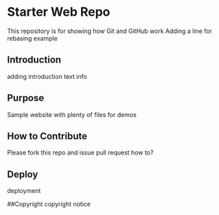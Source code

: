 # Starter Web Repo

This repository is for showing how Git and GitHub work
Adding a line for rebasing example

## Introduction
adding introduction text info

## Purpose

Sample website with plenty of files for demos

## How to Contribute
Please fork this repo and issue pull request 
how to?

## Deploy

deployment

##Copyright
copyright notice